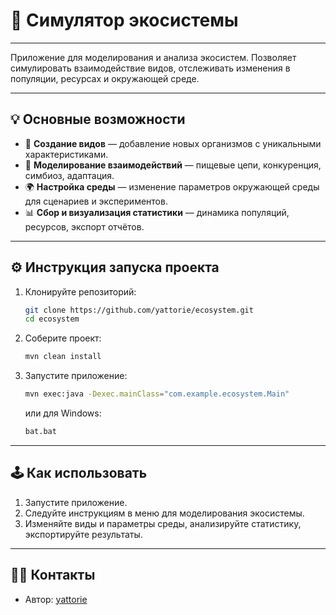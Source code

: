 # 🌱 Симулятор экосистемы 

---

Приложение для моделирования и анализа экосистем. Позволяет симулировать взаимодействие видов, отслеживать изменения в популяции, ресурсах и окружающей среде.

---

## 💡 Основные возможности

- 🦉 **Создание видов** — добавление новых организмов с уникальными характеристиками.
- 🔗 **Моделирование взаимодействий** — пищевые цепи, конкуренция, симбиоз, адаптация.
- 🌍 **Настройка среды** — изменение параметров окружающей среды для сценариев и экспериментов.
- 📊 **Сбор и визуализация статистики** — динамика популяций, ресурсов, экспорт отчётов.

---

## ⚙️ Инструкция запуска проекта

1. Клонируйте репозиторий:
   ```bash
   git clone https://github.com/yattorie/ecosystem.git
   cd ecosystem
   ```
2. Соберите проект:
   ```bash
   mvn clean install
   ```
3. Запустите приложение:
   ```bash
   mvn exec:java -Dexec.mainClass="com.example.ecosystem.Main"
   ```
   или для Windows:
   ```bat
   bat.bat
   ```

---

## 🕹 Как использовать

1. Запустите приложение.
2. Следуйте инструкциям в меню для моделирования экосистемы.
3. Изменяйте виды и параметры среды, анализируйте статистику, экспортируйте результаты.

---

## 🧑‍💻 Контакты

- Автор: [yattorie](https://github.com/yattorie)
